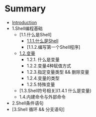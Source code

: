 # Summary

* [Introduction](README.md)
* 1.Shell编程基础
  * [1.1.什么是Shell]
    * [1.1.1.什么是Shell](chapter1/CHAPTER1.1.md)
    * [1.1.2.编写第一个Shell程序]
  * [1.2.变量](12bian-liang.md)
    * 1.2.1. 什么是变量
    * 1.2.2.变量4种赋值方式
    * 1.2.3.指定变量类型 && 删除变量
    * 1.2.4.变量的类型
    * 1.2.5.特殊变量
  * [1.3.Shell符号相关](1.4.1 什么是变量)
  * 1.4.内建命令与外部命令
* 2.Shell条件语句
* [3.Shell 循环 && 分支语句]

